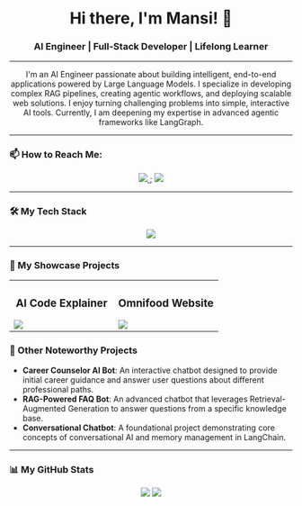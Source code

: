 <div align="center">
  <h1>Hi there, I'm Mansi! 👋</h1>
  <h3>AI Engineer | Full-Stack Developer | Lifelong Learner</h3>
</div>

---

<p align="center">
I'm an AI Engineer passionate about building intelligent, end-to-end applications powered by Large Language Models. I specialize in developing complex RAG pipelines, creating agentic workflows, and deploying scalable web solutions. I enjoy turning challenging problems into simple, interactive AI tools. Currently, I am deepening my expertise in advanced agentic frameworks like LangGraph.
</p>

---

### 📫 How to Reach Me:
<p align="center">
  <a href="mailto:mansisingh.am000@gmail.com">
    <img src="https://img.shields.io/badge/Gmail-D14836?style=for-the-badge&logo=gmail&logoColor=white" />
  </a>;
  <a href="https://www.linkedin.com/in/mansi-ai/">
    <img src="https://img.shields.io/badge/LinkedIn-0077B5?style=for-the-badge&logo=linkedin&logoColor=white" />
  </a>
</p>

---

### 🛠️ My Tech Stack
<p align="center">
  <img src="https://skillicons.dev/icons?i=python,flask,fastapi,langchain,docker,gcp,git,html,css,js&theme=dark" />
</p>

---

### 🚀 My Showcase Projects

<div align="center">
  <table>
    <tr>
      <td width="50%" valign="top">
        <h3 align="center">AI Code Explainer</h3>
        <a href="https://github.com/mansijaysingh/ai-code-explainer-tool" target="_blank">
          <img src="https://github-readme-stats.vercel.app/api/pin/?username=mansijaysingh&repo=ai-code-explainer-tool&theme=dark&border_color=2e3440&title_color=88c0d0&text_color=d8dee9&icon_color=88c0d0" />
        </a>
      </td>
      <td width="50%" valign="top">
        <h3 align="center">Omnifood Website</h3>
        <a href="https://github.com/mansijaysingh/omnifood-project" target="_blank">
          <img src="https://github-readme-stats.vercel.app/api/pin/?username=mansijaysingh&https://github.com/mansijaysingh/omnifood-project&theme=dark&border_color=2e3440&title_color=88c0d0&text_color=d8dee9&icon_color=88c0d0" />
        </a>
      </td>
    </tr>
  </table>
</div>

### 🤖 Other Noteworthy Projects

-   **Career Counselor AI Bot**: An interactive chatbot designed to provide initial career guidance and answer user questions about different professional paths.
-   **RAG-Powered FAQ Bot**: An advanced chatbot that leverages Retrieval-Augmented Generation to answer questions from a specific knowledge base. 
-   **Conversational Chatbot**: A foundational project demonstrating core concepts of conversational AI and memory management in LangChain.

---

### 📊 My GitHub Stats
<p align="center">
  <img src="https://github-readme-stats.vercel.app/api?username=mansijaysingh&show_icons=true&theme=dark&border_color=2e3440&title_color=88c0d0&text_color=d8dee9&icon_color=88c0d0" />
  <img src="https://github-readme-stats.vercel.app/api/top-langs/?username=mansijaysingh&layout=compact&theme=dark&border_color=2e3440&title_color=88c0d0&text_color=d8dee9" />
</p>
